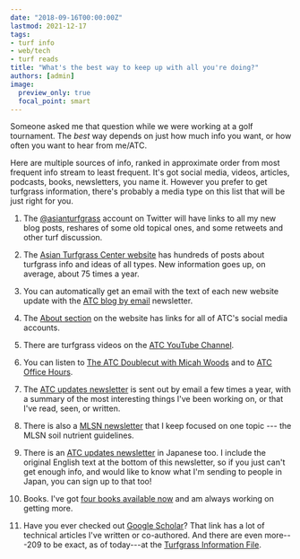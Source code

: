 ```yaml
---
date: "2018-09-16T00:00:00Z"
lastmod: 2021-12-17
tags:
- turf info
- web/tech
- turf reads
title: "What's the best way to keep up with all you're doing?"
authors: [admin]
image: 
  preview_only: true
  focal_point: smart
---
```


Someone asked me that question while we were working at a golf tournament. The *best* way depends on just how much info you want, or how often you want to hear from me/ATC. 

Here are multiple sources of info, ranked in approximate order from most frequent info stream to least frequent. It's got social media, videos, articles, podcasts, books, newsletters, you name it. However you prefer to get turfgrass information, there's probably a media type on this list that will be just right for you. 

1. The [@asianturfgrass](https://twitter.com/asianturfgrass) account on Twitter will have links to all my new blog posts, reshares of some old topical ones, and some retweets and other turf discussion.

2. The [Asian Turfgrass Center website](https://www.asianturfgrass.com/) has hundreds of posts about turfgrass info and ideas of all types. New information goes up, on average, about 75 times a year.

3. You can automatically get an email with the text of each new website update with the [ATC blog by email](http://www.subscribepage.com/atc_blog_email) newsletter.

4. The [About section](https://www.asianturfgrass.com/#about) on the website has links for all of ATC's social media accounts.

5. There are turfgrass videos on the [ATC YouTube Channel](https://www.youtube.com/asianturfgrasscenter).

6. You can listen to [The ATC Doublecut with Micah Woods](https://atc-doublecut.transistor.fm/) and to [ATC Office Hours](https://atc-office-hours.transistor.fm/). 

7. The [ATC updates newsletter](http://www.subscribepage.com/atcupdate) is sent out by email a few times a year, with a summary of the most interesting things I've been working on, or that I've read, seen, or written.

8. There is also a [MLSN newsletter](http://www.subscribepage.com/mlsn) that I keep focused on one topic --- the MLSN soil nutrient guidelines.

9. There is an [ATC updates newsletter](http://www.subscribepage.com/atcupdate_jp) in Japanese too. I include the original English text at the bottom of this newsletter, so if you just can't get enough info, and would like to know what I'm sending to people in Japan, you can sign up to that too!

10. Books. I've got [four books available now](https://www.asianturfgrass.com/#books) and am always working on getting more.

11. Have you ever checked out [Google Scholar](https://scholar.google.com/citations?user=JAlxOXEAAAAJ&hl=en)? That link has a lot of technical articles I've written or co-authored. And there are even more---209 to be exact, as of today---at the [Turfgrass Information File](http://tic.lib.msu.edu/tgif/flink?name=Woods,%20Micah).


